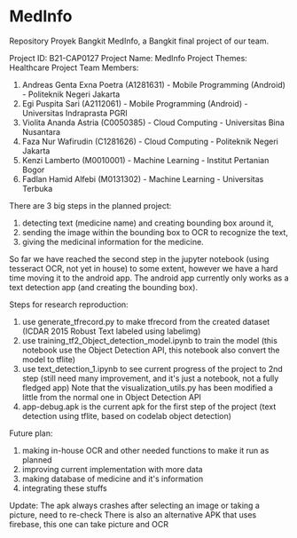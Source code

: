 # MedInfo
Repository Proyek Bangkit MedInfo, a Bangkit final project of our team.

Project ID: B21-CAP0127
Project Name: MedInfo
Project Themes: Healthcare
Project Team Members:
1. Andreas Genta Exna Poetra (A1281631) - Mobile Programming (Android) - Politeknik Negeri Jakarta
2. Egi Puspita Sari (A2112061) - Mobile Programming (Android) - Universitas Indraprasta PGRI
3. Violita Ananda Astria (C0050385) - Cloud Computing - Universitas Bina Nusantara
4. Faza Nur Wafirudin (C1281626) - Cloud Computing - Politeknik Negeri Jakarta
5. Kenzi Lamberto (M0010001) - Machine Learning - Institut Pertanian Bogor
6. Fadlan Hamid Alfebi (M0131302) - Machine Learning - Universitas Terbuka

There are 3 big steps in the planned project:
1. detecting text (medicine name) and creating bounding box around it,
2. sending the image within the bounding box to OCR to recognize the text,
3. giving the medicinal information for the medicine.

So far we have reached the second step in the jupyter notebook (using tesseract OCR, not yet in house) to some extent, however we have a hard time moving it to the android app.
The android app currently only works as a text detection app (and creating the bounding box).


Steps for research reproduction:
1. use generate_tfrecord.py to make tfrecord from the created dataset (ICDAR 2015 Robust Text labeled using labelimg) 
2. use training_tf2_Object_detection_model.ipynb to train the model (this notebook use the Object Detection API, this notebook also convert the model to tflite)
3. use text_detection_1.ipynb to see current progress of the project to 2nd step (still need many improvement, and it's just a notebook, not a fully fledged app)
    Note that the visualization_utils.py has been modified a little from the normal one in Object Detection API
4. app-debug.apk is the current apk for the first step of the project (text detection using tflite, based on codelab object detection)


Future plan:
1. making in-house OCR and other needed functions to make it run as planned
2. improving current implementation with more data
3. making database of medicine and it's information
4. integrating these stuffs

Update:
The apk always crashes after selecting an image or taking a picture, need to re-check 
There is also an alternative APK that uses firebase, this one can take picture and OCR
